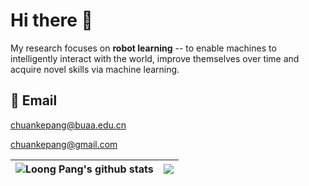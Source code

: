 <!--## Hi there 👋-->

# Hi there 👋

<!-- I am a postgraduate student at [Beihang University](https://www.buaa.edu.cn/), advised by Prof. Rui Zhong. Before that, I received my B.S. degree majoring in Robotics Engineering at [Harbin Institute of Technology](https://www.hit.edu.cn/). -->

My research focuses on **robot learning** -- to enable machines to intelligently interact with the world, improve themselves over time and acquire novel skills via machine learning.

## 📎 Email

chuankepang@buaa.edu.cn

chuankepang@gmail.com


<!-- ### 🔥 News

- *2023.12.02*: I upload a part of my previous project code, and beautify my github profile. -->


<!-- ![Chuanke Pang's GitHub stats](https://github-readme-stats.vercel.app/api?username=chuankepang&hide=issues&show_icons=true) -->
<!-- ![Chuanke Pang's GitHub stats](https://github-readme-stats.vercel.app/api?username=chuankepang) ![Top Langs](https://github-readme-stats.vercel.app/api/top-langs/?username=chuankepang) -->
<!-- ![Top Langs](https://github-readme-stats.vercel.app/api/top-langs/?username=chuankepang\&layout=compact) -->
<!-- ![Top Langs](https://github-readme-stats.vercel.app/api/top-langs/?username=chuankepang) -->



| <img align="center" src="https://github-readme-stats.vercel.app/api?username=chuankepang&show_icons=true&include_all_commits=true&theme=buefy&hide_border=true" alt="Loong Pang's github stats" /></a> | <img align="center" src="https://github-readme-stats.vercel.app/api/top-langs/?username=chuankepang&layout=compact&theme=buefy&hide_border=true" /></a> |
| ------------- | ------------- |



<!-- <a href="https://github.com/anuraghazra/github-readme-stats">
  <img height=200 align="center" src="https://github-readme-stats.vercel.app/api?username=chuankepang&card_width=320" />
</a>
<a href="https://github.com/anuraghazra/convoychat">
  <img height=200 align="center" src="https://github-readme-stats.vercel.app/api/top-langs?username=chuankepang&layout=compact&langs_count=8&card_width=380" />
</a> -->
